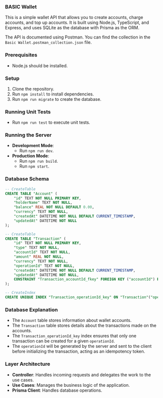 ### **BASIC Wallet**

This is a simple wallet API that allows you to create accounts, charge accounts, and top up accounts. It is built using Node.js, TypeScript, and Express, and uses SQLite as the database with Prisma as the ORM.

The API is documented using Postman. You can find the collection in the `Basic Wallet.postman_collection.json` file.

### **Prerequisites**

- Node.js should be installed.

### **Setup**

1. Clone the repository.
2. Run `npm install` to install dependencies.
3. Run `npm run migrate` to create the database.

### **Running Unit Tests**

- Run `npm run test` to execute unit tests.

### **Running the Server**

- **Development Mode**:
  - Run `npm run dev`.
- **Production Mode**:
  - Run `npm run build`.
  - Run `npm start`.

### **Database Schema**

```sql
-- CreateTable
CREATE TABLE "Account" (
    "id" TEXT NOT NULL PRIMARY KEY,
    "holderName" TEXT NOT NULL,
    "balance" REAL NOT NULL DEFAULT 0.00,
    "currency" TEXT NOT NULL,
    "createdAt" DATETIME NOT NULL DEFAULT CURRENT_TIMESTAMP,
    "updatedAt" DATETIME NOT NULL
);

-- CreateTable
CREATE TABLE "Transaction" (
    "id" TEXT NOT NULL PRIMARY KEY,
    "type" TEXT NOT NULL,
    "accountId" TEXT NOT NULL,
    "amount" REAL NOT NULL,
    "currency" TEXT NOT NULL,
    "operationId" TEXT NOT NULL,
    "createdAt" DATETIME NOT NULL DEFAULT CURRENT_TIMESTAMP,
    "updatedAt" DATETIME NOT NULL,
    CONSTRAINT "Transaction_accountId_fkey" FOREIGN KEY ("accountId") REFERENCES "Account" ("id") ON DELETE RESTRICT ON UPDATE CASCADE
);

-- CreateIndex
CREATE UNIQUE INDEX "Transaction_operationId_key" ON "Transaction"("operationId");
```

### **Database Explanation**

- The `Account` table stores information about wallet accounts.
- The `Transaction` table stores details about the transactions made on the accounts.
- The `Transaction_operationId_key` index ensures that only one transaction can be created for a given `operationId`.
- The `operationId` will be generated by the server and sent to the client before initializing the transaction, acting as an idempotency token.

### **Layer Architecture**

- **Controller**: Handles incoming requests and delegates the work to the use cases.
- **Use Cases**: Manages the business logic of the application.
- **Prisma Client**: Handles database operations.
